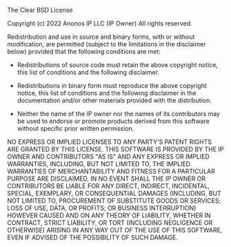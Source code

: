 The Clear BSD License

Copyright (c) 2022 Anonos IP LLC (IP Owner) All rights reserved.

Redistribution and use in source and binary forms, with or without modification, are permitted (subject to the limitations in the disclaimer below) provided that the following conditions are met:

 * Redistributions of source code must retain the above copyright notice,
 this list of conditions and the following disclaimer.

 * Redistributions in binary form must reproduce the above copyright
 notice, this list of conditions and the following disclaimer in the
 documentation and/or other materials provided with the distribution.

 * Neither the name of the IP owner nor the names of its
 contributors may be used to endorse or promote products derived from this
 software without specific prior written permission.

NO EXPRESS OR IMPLIED LICENSES TO ANY PARTY'S PATENT RIGHTS ARE GRANTED BY THIS LICENSE. THIS SOFTWARE IS PROVIDED BY THE IP OWNER AND CONTRIBUTORS "AS IS" AND ANY EXPRESS OR IMPLIED WARRANTIES, INCLUDING, BUT NOT LIMITED TO, THE IMPLIED WARRANTIES OF MERCHANTABILITY AND FITNESS FOR A PARTICULAR PURPOSE ARE DISCLAIMED. IN NO EVENT SHALL THE IP OWNER OR CONTRIBUTORS BE LIABLE FOR ANY DIRECT, INDIRECT, INCIDENTAL, SPECIAL, EXEMPLARY, OR CONSEQUENTIAL DAMAGES (INCLUDING, BUT NOT LIMITED TO, PROCUREMENT OF SUBSTITUTE GOODS OR SERVICES; LOSS OF USE, DATA, OR PROFITS; OR BUSINESS INTERRUPTION) HOWEVER CAUSED AND ON ANY THEORY OF LIABILITY, WHETHER IN CONTRACT, STRICT LIABILITY, OR TORT (INCLUDING NEGLIGENCE OR OTHERWISE) ARISING IN ANY WAY OUT OF THE USE OF THIS SOFTWARE, EVEN IF ADVISED OF THE POSSIBILITY OF SUCH DAMAGE.
